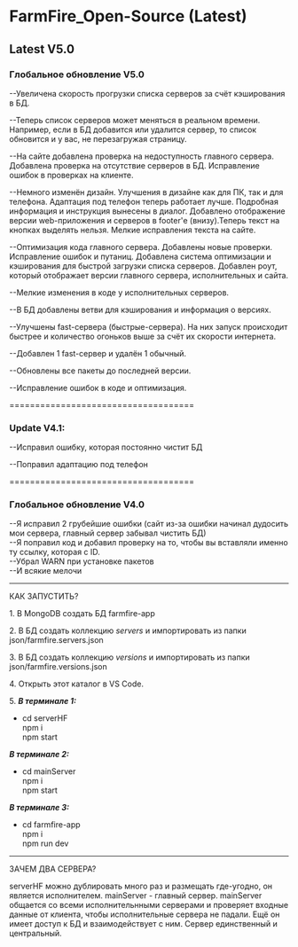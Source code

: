 # FarmFire_Open-Source (Latest)
<h2>Latest V5.0</h2>

<h3>Глобальное обновление V5.0</h3>
<p>--Увеличена скорость прогрузки списка серверов за счёт кэширования в БД.</p>
<p>--Теперь список серверов может меняться в реальном времени. Например, если в БД добавится или удалится сервер, то список обновится и у вас, не перезагружая страницу.</p>
<p>--На сайте добавлена проверка на недоступность главного сервера. Добавлена проверка на отсутствие серверов в БД. Исправление ошибок в проверках на клиенте.</p>
<p>--Немного изменён дизайн. Улучшения в дизайне как для ПК, так и для телефона. Адаптация под телефон теперь работает лучше. Подробная информация и инструкция вынесены в диалог. Добавлено отображение версии web-приложения и серверов в footer'е (внизу).Теперь текст на кнопках выделять нельзя. Мелкие исправления текста на сайте.</p>
<p>--Оптимизация кода главного сервера. Добавлены новые проверки. Исправление ошибок и путаниц. Добавлена система оптимизации и кэширования для быстрой загрузки списка серверов. Добавлен роут, который отображает версии главного сервера, исполнительных и сайта.</p>
<p>--Мелкие изменения в коде у исполнительных серверов.</p>
<p>--В БД добавлены ветви для кэширования и информация о версиях.</p>
<p>--Улучшены fast-сервера (быстрые-сервера). На них запуск происходит быстрее и количество огоньков выше за счёт их скорости интернета.</p>
<p>--Добавлен 1 fast-сервер и удалён 1 обычный.</p>
<p>--Обновлены все пакеты до последней версии.</p>
<p>--Исправление ошибок в коде и оптимизация.</p>
====================================

<h3>Update V4.1:</h3>
<p>--Исправил ошибку, которая постоянно чистит БД</p>
<p>--Поправил адаптацию под телефон</p>
====================================

<h3>Глобальное обновление V4.0</h3>
<div>--Я исправил 2 грубейшие ошибки (сайт из-за ошибки начинал дудосить мои сервера, главный сервер забывал чистить БД)</div>
<div>--Я поправил код и добавил проверку на то, чтобы вы вставляли именно ту ссылку, которая с ID.</div>
<div>--Убрал WARN при установке пакетов</div>
<div>--И всякие мелочи</div>

<hr>

КАК ЗАПУСТИТЬ?
<p>1. В MongoDB создать БД farmfire-app</p>

<p>2. В БД создать коллекцию <i>servers</i> и импортировать из папки json/farmfire.servers.json</p>

<p>3. В БД создать коллекцию <i>versions</i> и импортировать из папки json/farmfire.versions.json</p>

<p>4. Открыть этот каталог в VS Code.</p>

<span>5.</span>
<b><i>В терминале 1: </i></b>
<ul>
        <li>
        cd serverHF<br>
        npm i<br>
        npm start
        </li>
</ul>
   <b><i>В терминале 2: </i></b>
   <ul>
        <li>
        cd mainServer<br>
        npm i<br>
        npm start
        </li>
        </ul>

   <b><i>В терминале 3: </i></b>
   <ul>
   <li>
        cd farmfire-app<br>
        npm i<br>
        npm run dev
   </li>
   </ul>

<hr>

<p>ЗАЧЕМ ДВА СЕРВЕРА?</p>
serverHF можно дублировать много раз и размещать где-угодно, он является исполнителем.
mainServer - главный сервер. mainServer общается со всеми исполнительнными серверами и проверяет входные данные от клиента, чтобы исполнительные сервера не падали. Ещё он имеет доступ к БД и взаимодействует с ним. Сервер единственный и центральный.
